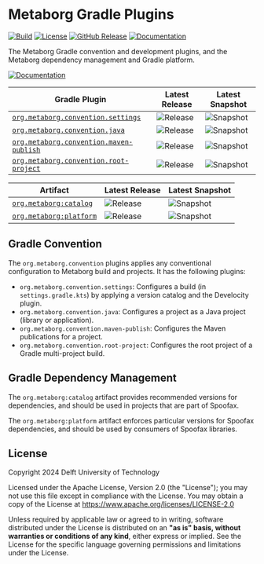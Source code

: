 # Metaborg Gradle Plugins
[![Build][github-badge:build]][github:build]
[![License][license-badge]][license]
[![GitHub Release][github-badge:release]][github:release]
[![Documentation][documentation-badge]][documentation]

The Metaborg Gradle convention and development plugins, and the Metaborg dependency management and Gradle platform.

[![Documentation][documentation-button]][documentation]

| Gradle Plugin                                                           | Latest Release                                     | Latest Snapshot                                      |
|-------------------------------------------------------------------------|----------------------------------------------------|------------------------------------------------------|
| [`org.metaborg.convention.settings`][mvn:convention.settings]           | ![Release][mvn-rel-badge:convention.settings]      | ![Snapshot][mvn-snap-badge:convention.settings]      |
| [`org.metaborg.convention.java`][mvn:convention.java]                   | ![Release][mvn-rel-badge:convention.java]          | ![Snapshot][mvn-snap-badge:convention.java]          |
| [`org.metaborg.convention.maven-publish`][mvn:convention.maven-publish] | ![Release][mvn-rel-badge:convention.maven-publish] | ![Snapshot][mvn-snap-badge:convention.maven-publish] |
| [`org.metaborg.convention.root-project`][mvn:convention.root-project]   | ![Release][mvn-rel-badge:convention.root-project]  | ![Snapshot][mvn-snap-badge:convention.root-project]  |

| Artifact                                                                | Latest Release                                     | Latest Snapshot                                      |
|-------------------------------------------------------------------------|----------------------------------------------------|------------------------------------------------------|
| [`org.metaborg:catalog`][mvn:catalog]                                   | ![Release][mvn-rel-badge:catalog]                  | ![Snapshot][mvn-snap-badge:catalog]                  |
| [`org.metaborg:platform`][mvn:platform]                                 | ![Release][mvn-rel-badge:platform]                 | ![Snapshot][mvn-snap-badge:platform]                 |
 

## Gradle Convention
The `org.metaborg.convention` plugins applies any conventional configuration to Metaborg build and projects. It has the following plugins:

- `org.metaborg.convention.settings`: Configures a build (in `settings.gradle.kts`) by applying a version catalog and the Develocity plugin.
- `org.metaborg.convention.java`: Configures a project as a Java project (library or application).
- `org.metaborg.convention.maven-publish`: Configures the Maven publications for a project.
- `org.metaborg.convention.root-project`: Configures the root project of a Gradle multi-project build.


## Gradle Dependency Management
The `org.metaborg:catalog` artifact provides recommended versions for dependencies, and should be used in projects that are part of Spoofax.

The `org.metaborg:platform` artifact enforces particular versions for Spoofax dependencies, and should be used by consumers of Spoofax libraries.


## License
Copyright 2024 Delft University of Technology

Licensed under the Apache License, Version 2.0 (the "License"); you may not use this file except in compliance with the License. You may obtain a copy of the License at <https://www.apache.org/licenses/LICENSE-2.0>

Unless required by applicable law or agreed to in writing, software distributed under the License is distributed on an **"as is" basis, without warranties or conditions of any kind**, either express or implied. See the License for the specific language governing permissions and limitations under the License.



[github-badge:build]: 
https://img.shields.io/github/actions/workflow/status/metaborg/metaborg-gradle/build.yaml
[github:build]: https://github.com/metaborg/metaborg-gradle/actions
[license-badge]: https://img.shields.io/github/license/metaborg/metaborg-gradle
[license]: https://github.com/metaborg/metaborg-gradle/blob/main/LICENSE
[github-badge:release]: https://img.shields.io/github/v/release/metaborg/metaborg-gradle?display_name=release
[github:release]: https://github.com/metaborg/metaborg-gradle/releases
[documentation-badge]: https://img.shields.io/badge/docs-latest-brightgreen
[documentation]: https://spoofax.dev/metaborg-gradle/
[documentation-button]: https://img.shields.io/badge/Documentation-blue?style=for-the-badge&logo=googledocs&logoColor=white

[mvn:convention.settings]:                  https://artifacts.metaborg.org/#nexus-search;gav~org.metaborg.convention.settings~org.metaborg.convention.settings.gradle.plugin~~~
[mvn:convention.java]:                      https://artifacts.metaborg.org/#nexus-search;gav~org.metaborg.convention.java~org.metaborg.convention.java.gradle.plugin~~~
[mvn:convention.maven-publish]:             https://artifacts.metaborg.org/#nexus-search;gav~org.metaborg.convention.maven-publish~org.metaborg.convention.maven-publish.gradle.plugin~~~
[mvn:convention.root-project]:              https://artifacts.metaborg.org/#nexus-search;gav~org.metaborg.convention.root-project~org.metaborg.convention.root-project.gradle.plugin~~~
[mvn:catalog]:                              https://artifacts.metaborg.org/#nexus-search;gav~org.metaborg~catalog~~~
[mvn:platform]:                             https://artifacts.metaborg.org/#nexus-search;gav~org.metaborg~platform~~~

[mvn-rel-badge:convention.settings]:        https://img.shields.io/nexus/r/org.metaborg.convention.settings/org.metaborg.convention.settings.gradle.plugin?server=https%3A%2F%2Fartifacts.metaborg.org&label=%20
[mvn-rel-badge:convention.java]:            https://img.shields.io/nexus/r/org.metaborg.convention.java/org.metaborg.convention.java.gradle.plugin?server=https%3A%2F%2Fartifacts.metaborg.org&label=%20
[mvn-rel-badge:convention.maven-publish]:   https://img.shields.io/nexus/r/org.metaborg.convention.maven-publish/org.metaborg.convention.maven-publish.gradle.plugin?server=https%3A%2F%2Fartifacts.metaborg.org&label=%20
[mvn-rel-badge:convention.root-project]:    https://img.shields.io/nexus/r/org.metaborg.convention.root-project/org.metaborg.convention.root-project.gradle.plugin?server=https%3A%2F%2Fartifacts.metaborg.org&label=%20
[mvn-rel-badge:catalog]:                    https://img.shields.io/nexus/r/org.metaborg/catalog?server=https%3A%2F%2Fartifacts.metaborg.org&label=%20
[mvn-rel-badge:platform]:                   https://img.shields.io/nexus/r/org.metaborg/platform?server=https%3A%2F%2Fartifacts.metaborg.org&label=%20

[mvn-snap-badge:convention.settings]:       https://img.shields.io/nexus/s/org.metaborg.convention.settings/org.metaborg.convention.settings.gradle.plugin?server=https%3A%2F%2Fartifacts.metaborg.org&label=%20
[mvn-snap-badge:convention.java]:           https://img.shields.io/nexus/s/org.metaborg.convention.java/org.metaborg.convention.java.gradle.plugin?server=https%3A%2F%2Fartifacts.metaborg.org&label=%20
[mvn-snap-badge:convention.maven-publish]:  https://img.shields.io/nexus/s/org.metaborg.convention.maven-publish/org.metaborg.convention.maven-publish.gradle.plugin?server=https%3A%2F%2Fartifacts.metaborg.org&label=%20
[mvn-snap-badge:convention.root-project]:   https://img.shields.io/nexus/s/org.metaborg.convention.root-project/org.metaborg.convention.root-project.gradle.plugin?server=https%3A%2F%2Fartifacts.metaborg.org&label=%20
[mvn-snap-badge:catalog]:                   https://img.shields.io/nexus/s/org.metaborg/catalog?server=https%3A%2F%2Fartifacts.metaborg.org&label=%20
[mvn-snap-badge:platform]:                  https://img.shields.io/nexus/s/org.metaborg/platform?server=https%3A%2F%2Fartifacts.metaborg.org&label=%20
